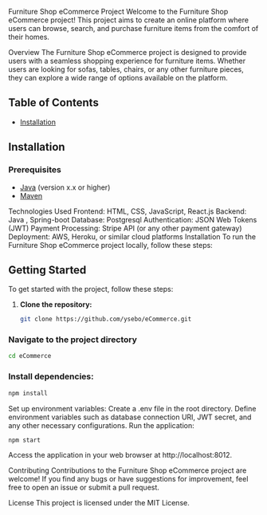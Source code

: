 Furniture Shop eCommerce Project
Welcome to the Furniture Shop eCommerce project! This project aims to create an online platform where users can browse, search, and purchase furniture items from the comfort of their homes.

Overview
The Furniture Shop eCommerce project is designed to provide users with a seamless shopping experience for furniture items. Whether users are looking for sofas, tables, chairs, or any other furniture pieces, they can explore a wide range of options available on the platform.
## Table of Contents
- [Installation](#installation)


## Installation

### Prerequisites
- [Java](https://www.oracle.com/java/technologies/javase-downloads.html) (version x.x or higher)
- [Maven](https://maven.apache.org/download.cgi)

Technologies Used
Frontend: HTML, CSS, JavaScript, React.js
Backend: Java , Spring-boot
Database: Postgresql
Authentication: JSON Web Tokens (JWT)
Payment Processing: Stripe API (or any other payment gateway)
Deployment: AWS, Heroku, or similar cloud platforms
Installation
To run the Furniture Shop eCommerce project locally, follow these steps:

## Getting Started

To get started with the project, follow these steps:

1. **Clone the repository:**

   ```bash
   git clone https://github.com/ysebo/eCommerce.git
### Navigate to the project directory 
 ```bash
 cd eCommerce
 ```
### Install dependencies:
 ```bash
npm install
 ```
Set up environment variables:
Create a .env file in the root directory.
Define environment variables such as database connection URI, JWT secret, and any other necessary configurations.
Run the application:
 ```bash
npm start
 ```
Access the application in your web browser at http://localhost:8012.

Contributing
Contributions to the Furniture Shop eCommerce project are welcome! If you find any bugs or have suggestions for improvement, feel free to open an issue or submit a pull request.

License
This project is licensed under the MIT License.

